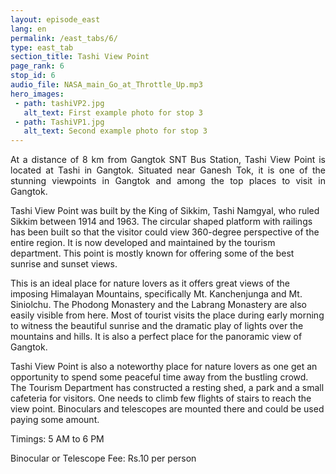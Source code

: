 ```yaml
---
layout: episode_east
lang: en
permalink: /east_tabs/6/
type: east_tab
section_title: Tashi View Point
page_rank: 6
stop_id: 6
audio_file: NASA_main_Go_at_Throttle_Up.mp3
hero_images:
 - path: tashiVP2.jpg
   alt_text: First example photo for stop 3
 - path: TashiVP1.jpg
   alt_text: Second example photo for stop 3
---
```

<p style="text-align: justify;"> 
At a distance of 8 km from Gangtok SNT Bus Station, Tashi View Point is located at Tashi in Gangtok. Situated near Ganesh Tok, it is one of the stunning viewpoints in Gangtok and among the top places to visit in Gangtok.

Tashi View Point was built by the King of Sikkim, Tashi Namgyal, who ruled Sikkim between 1914 and 1963. The circular shaped platform with railings has been built so that the visitor could view 360-degree perspective of the entire region. It is now developed and maintained by the tourism department. This point is mostly known for offering some of the best sunrise and sunset views.

This is an ideal place for nature lovers as it offers great views of the imposing Himalayan Mountains, specifically Mt. Kanchenjunga and Mt. Siniolchu. The Phodong Monastery and the Labrang Monastery are also easily visible from here. Most of tourist visits the place during early morning to witness the beautiful sunrise and the dramatic play of lights over the mountains and hills. It is also a perfect place for the panoramic view of Gangtok.

Tashi View Point is also a noteworthy place for nature lovers as one get an opportunity to spend some peaceful time away from the bustling crowd. The Tourism Department has constructed a resting shed, a park and a small cafeteria for visitors. One needs to climb few flights of stairs to reach the view point. Binoculars and telescopes are mounted there and could be used paying some amount.

Timings: 5 AM to 6 PM

Binocular or Telescope Fee: Rs.10 per person </p>
